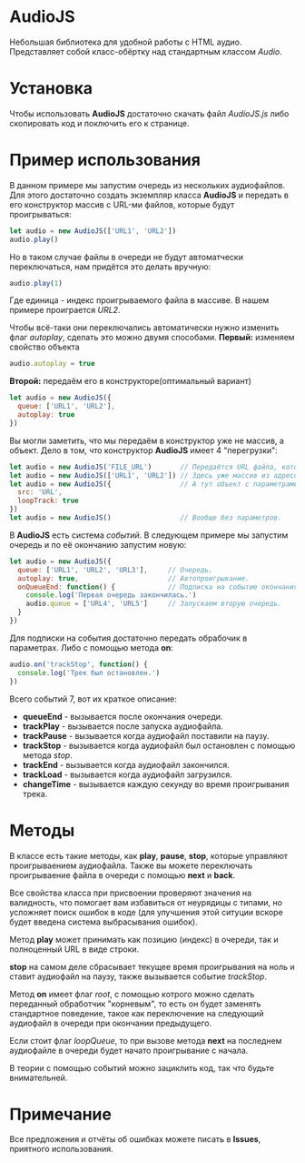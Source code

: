# AudioJS
Небольшая библиотека для удобной работы с HTML аудио.
Представляет собой класс-обёртку над стандартным классом _Audio_.

# Установка
Чтобы использовать **AudioJS** достаточно скачать файл _AudioJS.js_ либо скопировать код и поключить его к странице.

# Пример использования
В данном примере мы запустим очередь из нескольких аудиофайлов. Для этого достаточно создать экземпляр класса **AudioJS** и передать в его конструктор массив с URL-ми файлов, которые будут проигрываться:
```js
let audio = new AudioJS(['URL1', 'URL2'])
audio.play()
```
Но в таком случае файлы в очереди не будут автоматчески переключаться, нам придётся это делать вручную:
```js
audio.play(1)
```
Где единица - индекс проигрываемого файла в массиве. В нашем примере проиграется _URL2_.

Чтобы всё-таки они переключались автоматически нужно изменить флаг _autoplay_, сделать это можно двумя способами.
**Первый:** изменяем свойство объекта
```js
audio.autoplay = true
```
**Второй:** передаём его в конструкторе(оптимальный вариант)
```js
let audio = new AudioJS({
  queue: ['URL1', 'URL2'],
  autoplay: true
})
```
Вы могли заметить, что мы передаём в конструктор уже не массив, а объект. Дело в том, что конструктор **AudioJS** имеет 4 "перегрузки":
```js
let audio = new AudioJS('FILE_URL')       // Передаётся URL файла, который надо проиграть.
let audio = new AudioJS(['URL1', 'URL2']) // Здесь уже массив из адресов, который является очередью.
let audio = new AudioJS({                 // А тут объект с параметрами.
  src: 'URL',
  loopTrack: true
})
let audio = new AudioJS()                 // Вообще без параметров.
```

В **AudioJS** есть система _событий_. В следующем примере мы запустим очередь и по её окончанию запустим новую:
```js
let audio = new AudioJS({
  queue: ['URL1', 'URL2', 'URL3'],     // Очередь.
  autoplay: true,                      // Автопроигрывание.
  onQueueEnd: function() {             // Подписка на событие окончания очереди.
    console.log('Первая очередь закончилась.')
    audio.queue = ['URL4', 'URL5']     // Запускаем вторую очередь.
  }
})
```
Для подписки на события достаточно передать обрабочик в параметрах. Либо с помощью метода **on**:
```js
audio.on('trackStop', function() {
  console.log('Трек был остановлен.')
})
```
Всего событий 7, вот их краткое описание:
* **queueEnd** - вызывается после окончания очереди.
* **trackPlay** - вызывается после запуска аудиофайла.
* **trackPause** - вызывается когда аудиофайл поставили на паузу.
* **trackStop** - вызывается когда аудиофайл был остановлен с помощью метода _stop_.
* **trackEnd** - вызывается когда аудиофайл закончился.
* **trackLoad** - вызывается когда аудиофайл загрузился.
* **changeTime** - вызывается каждую секунду во время проигрывания трека.

# Методы
В классе есть такие методы, как **play**, **pause**, **stop**, которые управляют проигрываением аудиофайла. Также вы можете переключать проигрываение файла в очереди с помощью **next** и **back**.

Все свойства класса при присвоении проверяют значения на валидность, что помогает вам избавиться от неурядицы с типами, но усложняет поиск ошибок в коде (для улучшения этой ситуции вскоре будет введена система выбрасывания ошибок).

Метод **play** может принимать как позицию (индекс) в очереди, так и полноценный URL в виде строки.

**stop** на самом деле сбрасывает текущее время проигрывания на ноль и ставит аудиофайл на паузу, также вызывается событие _trackStop_.

Метод **on** имеет флаг _root_, с помощью котрого можно сделать переданный обработчик "корневым", то есть он будет заменять стандартное поведение, такое как переключение на следующий аудиофайл в очереди при окончании предыдущего.

Если стоит флаг _loopQueue_, то при вызове метода **next** на последнем аудиофайле в очереди будет начато проигрывание с начала.

В теории с помощью событий можно зациклить код, так что будьте внимательней.

# Примечание
Все предложения и отчёты об ошибках можете писать в **Issues**, приятного использования.
